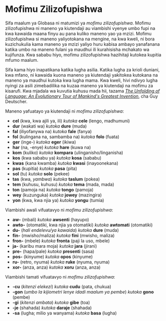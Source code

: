 <h1>Mofimu Zilizofupishwa</h1>
<p>
</p>
<p>Sifa maalum ya Globasa ni matumizi ya <em>mofimu zilizofupishwa</em>. Mofimu zilizofupishwa ni maneno ya kiutendaji
	au viambishi vyenye umbo fupi na kwa kawaida maana finyu au pana kuliko maneno yao ya mzizi. Mofimu zilizofupishwa
	si maneno yaliyotokana na mengine, na kwa kweli, ni bora kuzichukulia kama maneno ya mzizi yaliyo huru kabisa ambayo
	yanafanana katika umbo na maneno fulani ya maudhui ili kurahisisha mchakato wa kujifunza. Kwa sababu hiyo, mofimu
	zilizofupishwa hazihitaji kutokea kupitia mfumo maalum.</p>
<p>Sifa kama hiyo inapatikana katika lugha asilia. Katika lugha za krioli duniani, kwa mfano, ni kawaida kuona maneno ya
	kiutendaji yakitokea kutokana na maneno ya maudhui kutoka kwa lugha mama. Kwa kweli, hivi ndivyo lugha nyingi za
	asili zimebadilika na kuzaa maneno ya kiutendaji na mofimu za kisarufi. Kwa mjadala wa kuvutia kuhusu mada hii,
	tazama <a
		href="https://www.amazon.com/Unfolding-Language-Evolutionary-Mankinds-Invention/dp/0805080120/ref=sr_1_1"><em>The
			Unfolding of Language: An Evolutionary Tour of Mankind's Greatest Invention</em></a>, cha Guy Deutscher.</p>
<p>Maneno yafuatayo ya kiutendaji ni <em>mofimu zilizofupishwa</em>:</p>
<ul>
	<li><strong>cel</strong> (kwa, kwa ajili ya, ili) <em>kutoka</em> <strong>cele</strong> (lengo, madhumuni)</li>
	<li><strong>dur</strong> (wakati wa) <em>kutoka</em> <strong>dure</strong> (muda)</li>
	<li><strong>fal</strong> (iliyofanywa na) <em>kutoka</em> <strong>fale</strong> (fanya)</li>
	<li><strong>fol</strong> (kulingana na, sambamba na) <em>kutoka</em> <strong>folo</strong> (fuata)</li>
	<li><strong>ger</strong> (inge-) <em>kutoka</em> <strong>eger</strong> (ikiwa)</li>
	<li><strong>har</strong> (na, -enye) <em>kutoka</em> <strong>hare</strong> (kuwa na)</li>
	<li><strong>kom</strong> (kuliko) <em>kutoka</em> <strong>kompara</strong> (ulinganisho/linganisha)</li>
	<li><strong>kos</strong> (kwa sababu ya) <em>kutoka</em> <strong>kosa</strong> (sababu)</li>
	<li><strong>kwas</strong> (kana kwamba) <em>kutoka</em> <strong>kwasi</strong> (inayoonekana)</li>
	<li><strong>pas</strong> (kupitia) <em>kutoka</em> <strong>pasa</strong> (pita)</li>
	<li><strong>sol</strong> (tu) <em>kutoka</em> <strong>solo</strong> (pekee)</li>
	<li><strong>tas</strong> (kwa, <em>yambwa</em>) <em>kutoka</em> <strong>taslum</strong> (pokea)</li>
	<li><strong>tem</strong> (kuhusu, kuhusu) <em>kutoka</em> <strong>tema</strong> (mada, mada)</li>
	<li><strong>ton</strong> (pamoja na) <em>kutoka</em> <strong>tongo</strong> (pamoja)</li>
	<li><strong>wey</strong> (kuzunguka) <em>kutoka</em> <strong>jowey</strong> (mazingira)</li>
	<li><strong>yon</strong> (kwa, kwa njia ya) <em>kutoka</em> <strong>yongu</strong> (tumia)</li>
</ul>
<p>Viambishi awali vifuatavyo ni <em>mofimu zilizofupishwa</em>:</p>
<ul>
	<li><strong>aw-</strong> (mbali) <em>kutoka</em> <strong>awsenti</strong> (hayupo)</li>
	<li><strong>awto-</strong> (otomatiki, kwa njia ya otomatiki) <em>kutoka</em> <strong>awtomati</strong> (otomatiki)
	</li>
	<li><strong>du-</strong> (<em>hali endelevu/ya kawaida</em>) <em>kutoka</em> <strong>dure</strong> (muda)</li>
	<li><strong>fin-</strong> (mwisho/maliza) <em>kutoka</em> <strong>fini</strong> (mwisho, maliza)</li>
	<li><strong>fron-</strong> (mbele) <em>kutoka</em> <strong>fronta</strong> (paji la uso, mbele)</li>
	<li><strong>ja-</strong> (karibu mara moja) <em>kutoka</em> <strong>jara</strong> (jirani)</li>
	<li><strong>pre-</strong> (hapa/pale) <em>kutoka</em> <strong>presenti</strong> (sasa)</li>
	<li><strong>pos-</strong> (kinyume) <em>kutoka</em> <strong>opos</strong> (kinyume)</li>
	<li><strong>ru-</strong> (retro, nyuma) <em>kutoka</em> <strong>ruke</strong> (nyuma, nyuma)</li>
	<li><strong>xor-</strong> (anza, anza) <em>kutoka</em> <strong>xoru</strong> (anza, anza)</li>
</ul>
<p>Viambishi tamati vifuatavyo ni <em>mofimu zilizofupishwa</em>:</p>
<ul>
	<li><strong>-cu</strong> (<em>kitenzi elekezi</em>) <em>kutoka</em> <strong>cudu</strong> (pata, chukua) </li>
	<li><strong>-gon</strong> (<em>umbo la kijiometri lenye idadi maalum ya pembe</em>) <em>kutoka</em>
		<strong>gono</strong> (pembe)
	</li>
	<li><strong>-gi</strong> (<em>kitenzi ambata</em>) <em>kutoka</em> <strong>gibe</strong> (toa)</li>
	<li><strong>-je</strong> (shahada) <em>kutoka</em> <strong>daraje</strong> (shahada)</li>
	<li><strong>-sa</strong> (lugha; milio ya wanyama) <em>kutoka</em> <strong>basa</strong> (lugha)</li>
</ul>
<p></p>
